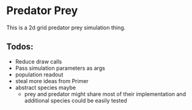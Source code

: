 # Predator Prey

This is a 2d grid predator prey simulation thing.

## Todos:
* Reduce draw calls
* Pass simulation parameters as args
* population readout
* steal more ideas from Primer
* abstract species maybe 
    * prey and predator might share most of their implementation and additional species could be easily tested